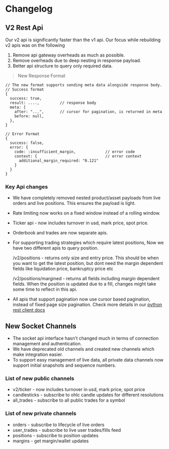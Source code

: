 # Changelog

## V2 Rest Api
Our v2 api is significantly faster than the v1 api. Our focus while rebuilding v2 apis was on the following

1. Remove api gateway overheads as much as possible.
2. Remove overheads due to deep nesting in response payload.
3. Better api structure to query only required data.

> New Response Format

```
// The new format supports sending meta data alongside response body. 
// Success format
{
  success: true,
  result: ....,         // response body
  meta: {
    after: "...",       // cursor for pagination, is returned in meta
    before: null,
  },
}

// Error Format
{
  success: false,
  error: {
    code: :insufficient_margin,             // error code
    context: {                              // error context
      additional_margin_required: "0.121"
    }
  }
}
```

### Key Api changes
- We have completely removed nested product/asset payloads from live orders and live positions. This ensures the payload is light.
- Rate limiting now works on a fixed window instead of a rolling window.
- Ticker api - now includes turnover in usd, mark price, spot price.
- Orderbook and trades are now separate apis.
- For supporting trading strategies which require latest positions, Now we have two different apis to query position. 
  
  /v2/positions - returns only size and entry price. This should be when you want to get the latest position, but dont need the margin dependent fields like liquidation price, bankruptcy price etc

  /v2/positions/margined - returns all fields including margin dependent fields. When the position is updated due to a fill, changes might take some time to reflect in this api.

- All apis that support pagination now use cursor based pagination, instead of fixed page size pagination. Check more details in our [python rest client docs](https://github.com/delta-exchange/python-rest-client)


## New Socket Channels
- The socket api interface hasn't changed much in terms of connection management and authentication. 
- We have deprecated old channels and created new channels which make integration easier. 
- To support easy management of live data, all private data channels now support initial snapshots and sequence numbers.

### List of new public channels
- v2/ticker - now includes turnover in usd, mark price, spot price
- candlesticks - subscribe to ohlc candle updates for different resolutions
- all_trades - subscribe to all public trades for a symbol

### List of new private channels
- orders - subscribe to lifecycle of live orders
- user_trades - subscribe to live user trades/fills feed
- positions - subscribe to position updates
- margins - get margin/wallet updates